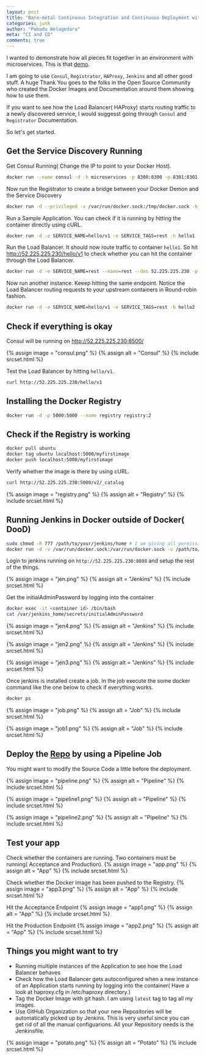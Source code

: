 ```yaml
---
layout: post
title: "Bare-metal Continuous Integration and Continuous Deployment with just Docker"
categories: junk
author: "Pubudu Welagedara"
meta: "CI and CD"
comments: true
---
```


I wanted to demonstrate how all pieces fit together in an environment with microservices. This is that [demo][source].


I am going to use `Consul`, `Registrator`, `HAProxy`, `Jenkins` and all other good stuff. A huge Thank You goes to the folks in the Open Source Community who created the Docker Images and Documentation around them showing how to use them. 

If you want to see how the Load Balancer( HAProxy) starts routing traffic to a newly discovered service, I would suggesst going through `Consul` and `Registrator` Documentation. 

So let's get started.

## Get the Service Discovery Running

Get Consul Running( Change the IP to point to your Docker Host).
```bash
docker run --name consul -d -h microservices -p 8300:8300 -p 8301:8301 -p 8301:8301/udp -p 8302:8302 -p 8302:8302/udp -p 8400:8400 -p 8500:8500 -p 53:53 -p 53:53/udp progrium/consul -server -advertise 52.225.225.230 -bootstrap-expect 1
```

Now run the Registrator to create a bridge between your Docker Demon and the Service Discovery
```bash
docker run -d --privileged -v /var/run/docker.sock:/tmp/docker.sock -h registrator --name registrator gliderlabs/registrator consul://52.225.225.230:8500
```

Run a Sample Application. You can check if it is running by hitting the container directly using cURL.
```bash
docker run -d -e SERVICE_NAME=hello/v1 -e SERVICE_TAGS=rest -h hello1 --name hello1 -p :80 sirile/scala-boot-test
```

Run the Load Balancer. It should now route traffic to container `hello1`. So hit http://52.225.225.230/hello/v1 to check whether you can hit the container through the Load Balancer.
```bash
docker run -d -e SERVICE_NAME=rest --name=rest --dns 52.225.225.230 -p 80:80 -p 1936:1936 sirile/haproxy
```

Now run another instance. Keeep hitting the same endpoint. Notice the Load Balancer routing requests to your upstream containers in Round-robin fashion.
```bash
docker run -d -e SERVICE_NAME=hello/v1 -e SERVICE_TAGS=rest -h hello2 --name hello2 -p :80 sirile/scala-boot-test
```

## Check if everything is okay

Consul will be running on http://52.225.225.230:8500/

{% assign image = "consul.png" %}
{% assign alt = "Consul" %}
{% include srcset.html %}

Test the Load Balancer by hitting `hello/v1`.
```bash
curl http://52.225.225.230/hello/v1
```

## Installing the Docker Registry

```bash
docker run -d -p 5000:5000 --name registry registry:2
```

## Check if the Registry is working

```bash
docker pull ubuntu
docker tag ubuntu localhost:5000/myfirstimage
docker push localhost:5000/myfirstimage
```

Verify whether the image is there by using cURL.
```bash
curl http://52.225.225.230:5000/v2/_catalog 
```

{% assign image = "registry.png" %}
{% assign alt = "Registry" %}
{% include srcset.html %}

## Running Jenkins in Docker outside of Docker( DooD)

```bash
sudo chmod -R 777 /path/to/your/jenkins/home # I am giving all permissions. You might want to avoid that.
docker run -d -v /var/run/docker.sock:/var/run/docker.sock -v /path/to/your/jenkins/home:/var/jenkins_home --name jenkins -p 8088:8080 toto1310/simple-jenkins-dood
```

Login to jenkins running on `http://52.225.225.230:8088` and setup the rest of the things.

{% assign image = "jen.png" %}
{% assign alt = "Jenkins" %}
{% include srcset.html %}

Get the initialAdminPassword by logging into the container
```bash
docker exec -it <container id> /bin/bash 
cat /var/jenkins_home/secrets/initialAdminPassword
```

{% assign image = "jen4.png" %}
{% assign alt = "Jenkins" %}
{% include srcset.html %}

{% assign image = "jen2.png" %}
{% assign alt = "Jenkins" %}
{% include srcset.html %}

{% assign image = "jen3.png" %}
{% assign alt = "Jenkins" %}
{% include srcset.html %}

Once jenkins is installed create a job. In the job execute the some docker command like the one below to check if everything works. 

```bash
docker ps
```

{% assign image = "job.png" %}
{% assign alt = "Job" %}
{% include srcset.html %}

{% assign image = "job1.png" %}
{% assign alt = "Job" %}
{% include srcset.html %}

## Deploy the [Repo][source] by using a Pipeline Job

You might want to modify the Source Code a little before the deployment.

{% assign image = "pipeline.png" %}
{% assign alt = "Pipeline" %}
{% include srcset.html %}

{% assign image = "pipeline1.png" %}
{% assign alt = "Pipeline" %}
{% include srcset.html %}

{% assign image = "pipeline2.png" %}
{% assign alt = "Pipeline" %}
{% include srcset.html %}

## Test your app

Check whether the containers are running. Two containers must be running( Acceptance and Production).
{% assign image = "app.png" %}
{% assign alt = "App" %}
{% include srcset.html %}

Check whether the Docker Image has been pushed to the Registry.
{% assign image = "app3.png" %}
{% assign alt = "App" %}
{% include srcset.html %}

Hit the Acceptance Endpoint
{% assign image = "app1.png" %}
{% assign alt = "App" %}
{% include srcset.html %}

Hit the Production Endpoint
{% assign image = "app2.png" %}
{% assign alt = "App" %}
{% include srcset.html %}

## Things you might want to try

- Running multiple instances of the Application to see how the Load Balancer behaves
- Check how the Load Balancer gets autoconfigured when a new instance of an Application starts running by logging into the container( Have a look at haproxy.cfg in /etc/haproxy directory.)
- Tag the Docker Image with git hash. I am using `latest` tag to tag all my images.
- Use GitHub Organization so that your new Repositories will be automatically picked up by Jenkins. This is very useful since you can get rid of all the manual configuarions. All your Repository needs is the Jenkinsfile.

{% assign image = "potato.png" %}
{% assign alt = "Potato" %}
{% include srcset.html %}

[source]: https://github.com/welagedara/ci-n-cd

